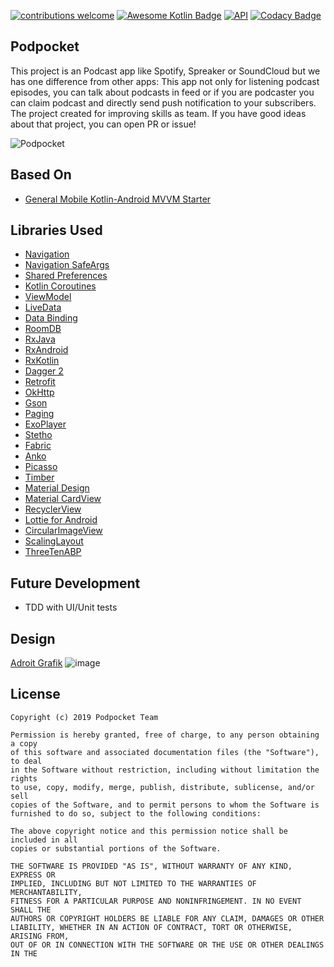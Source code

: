 [![contributions welcome](https://img.shields.io/badge/contributions-welcome-brightgreen.svg?style=flat)](https://github.com/furkanaskin/podpocket/pulls)
[![Awesome Kotlin Badge](https://kotlin.link/awesome-kotlin.svg)](https://github.com/KotlinBy/awesome-kotlin)
[![API](https://img.shields.io/badge/API-21%2B-brightgreen.svg?style=flat)](https://android-arsenal.com/api?level=21)
[![Codacy Badge](https://api.codacy.com/project/badge/Grade/f1b0282cde98426da473ee7070e86403)](https://www.codacy.com/app/furkanaskin/podpocket?utm_source=github.com&amp;utm_medium=referral&amp;utm_content=furkanaskin/podpocket&amp;utm_campaign=Badge_Grade)


## Podpocket

This project is an Podcast app like Spotify, Spreaker or SoundCloud but we has one difference from other apps: This app not only for listening podcast episodes, you can talk about podcasts in feed or if you are podcaster you can claim podcast and directly send push notification to your subscribers. The project created for improving skills as team. If you have good ideas about that project, you can open PR or issue!

![Podpocket](https://user-images.githubusercontent.com/22769589/57935127-c75c8600-78c9-11e9-97dd-1440d0c0a768.png)

## Based On
- [General Mobile Kotlin-Android MVVM Starter](https://github.com/general-mobile/kotlin-android-mvvm-starter)

## Libraries Used
  
 - [Navigation](https://developer.android.com/topic/libraries/architecture/navigation/)
 - [Navigation SafeArgs](https://developer.android.com/topic/libraries/architecture/navigation/navigation-pass-data) 
 - [Shared Preferences](https://developer.android.com/training/data-storage/shared-preferences)
 - [Kotlin Coroutines](https://github.com/Kotlin/kotlinx.coroutines)
 - [ViewModel](https://developer.android.com/topic/libraries/architecture/viewmodel)
 - [LiveData](https://developer.android.com/topic/libraries/architecture/livedata)
 - [Data Binding](https://developer.android.com/topic/libraries/data-binding)
 - [RoomDB](https://developer.android.com/topic/libraries/architecture/room)
 - [RxJava](https://github.com/ReactiveX/RxJava)
 - [RxAndroid](https://github.com/ReactiveX/RxAndroid)
 - [RxKotlin](https://github.com/ReactiveX/RxKotlin)
 - [Dagger 2](https://github.com/google/dagger)
 - [Retrofit](https://square.github.io/retrofit/)
 - [OkHttp](https://github.com/square/okhttp)
 - [Gson](https://github.com/google/gson)
 - [Paging](https://developer.android.com/topic/libraries/architecture/paging)
 - [ExoPlayer](https://github.com/google/ExoPlayer)
 - [Stetho](https://github.com/facebook/stetho)
 - [Fabric](https://fabric.io/kits/android/crashlytics)
 - [Anko](https://github.com/Kotlin/anko)
 - [Picasso](https://github.com/square/picasso)
 - [Timber](https://github.com/JakeWharton/timber)
 - [Material Design](https://material.io/develop/android/docs/getting-started/)
 - [Material CardView](https://material.io/develop/android/components/material-card-view/)
 - [RecyclerView](https://developer.android.com/guide/topics/ui/layout/recyclerview)
 - [Lottie for Android](https://github.com/airbnb/lottie-android)
 - [CircularImageView](https://github.com/lopspower/CircularImageView)
 - [ScalingLayout](https://github.com/iammert/ScalingLayout)
 - [ThreeTenABP](https://github.com/JakeWharton/ThreeTenABP)
 
## Future Development

 - TDD with UI/Unit tests
 
## Design
[Adroit Grafik](https://www.uplabs.com/adroitgrafik)
![image](https://user-images.githubusercontent.com/22769589/58383537-d2599980-7fe0-11e9-8e21-ddcbeaba6db9.png)

## License

```
Copyright (c) 2019 Podpocket Team

Permission is hereby granted, free of charge, to any person obtaining a copy
of this software and associated documentation files (the "Software"), to deal
in the Software without restriction, including without limitation the rights
to use, copy, modify, merge, publish, distribute, sublicense, and/or sell
copies of the Software, and to permit persons to whom the Software is
furnished to do so, subject to the following conditions:

The above copyright notice and this permission notice shall be included in all
copies or substantial portions of the Software.

THE SOFTWARE IS PROVIDED "AS IS", WITHOUT WARRANTY OF ANY KIND, EXPRESS OR
IMPLIED, INCLUDING BUT NOT LIMITED TO THE WARRANTIES OF MERCHANTABILITY,
FITNESS FOR A PARTICULAR PURPOSE AND NONINFRINGEMENT. IN NO EVENT SHALL THE
AUTHORS OR COPYRIGHT HOLDERS BE LIABLE FOR ANY CLAIM, DAMAGES OR OTHER
LIABILITY, WHETHER IN AN ACTION OF CONTRACT, TORT OR OTHERWISE, ARISING FROM,
OUT OF OR IN CONNECTION WITH THE SOFTWARE OR THE USE OR OTHER DEALINGS IN THE

```
